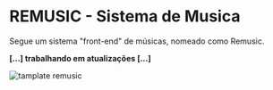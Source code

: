 # REMUSIC - Sistema de Musica
Segue um sistema "front-end" de músicas, nomeado como Remusic.

**[...] trabalhando em atualizações [...]**

![tamplate remusic](https://user-images.githubusercontent.com/62067474/79252609-4e0e4000-7e58-11ea-9742-f6813d311a99.png)
